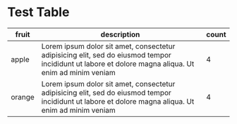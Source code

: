 # Test Table


|fruit|description|count|
|----|-----------|-------|
|apple|Lorem ipsum dolor sit amet, consectetur adipisicing elit, sed do eiusmod tempor incididunt ut labore et dolore magna aliqua. Ut enim ad minim veniam|4|
|orange|Lorem ipsum dolor sit amet, consectetur adipisicing elit, sed do eiusmod tempor incididunt ut labore et dolore magna aliqua. Ut enim ad minim veniam|4|
